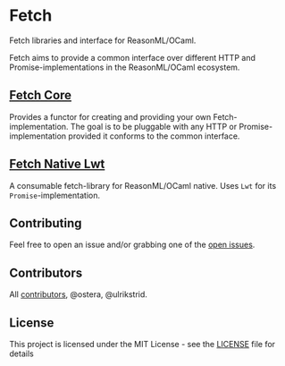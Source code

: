 # Fetch

Fetch libraries and interface for ReasonML/OCaml.

Fetch aims to provide a common interface over different HTTP and Promise-implementations in the ReasonML/OCaml ecosystem.

## [Fetch Core](./src/fetch-core)

Provides a functor for creating and providing your own Fetch-implementation. The goal is to be pluggable with any HTTP or Promise-implementation provided it conforms to the common interface.

## [Fetch Native Lwt](./src/fetch-native-lwt)

A consumable fetch-library for ReasonML/OCaml native. Uses `Lwt` for its `Promise`-implementation.

## Contributing

Feel free to open an issue and/or grabbing one of the [open issues](/issues).

## Contributors

All [contributors](https://github.com/lessp/reason-fetch/graphs/contributors), @ostera, @ulrikstrid.

## License

This project is licensed under the MIT License - see the [LICENSE](./LICENSE) file for details
